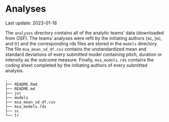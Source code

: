 Analyses
================
Last update: 2023-01-18

The `analyses` directory contains all of the analytic teams’ data
(downloaded from OSF). The teams’ analyses were refit by the initiating
authors (sc, jvc, and tr) and the corresponding rds files are stored in
the `models` directory. The file `msa_mean_sd_df.csv` contains the
unstandardized mean and standard deviations of every submitted model
containing pitch, duration or intensity as the outcome measure. Finally,
`msa_models.rds` contains the coding sheet completed by the initiating
authors of every submitted analysis.

    .
    ├── README.Rmd
    ├── README.md
    ├── jvc
    ├── models
    ├── msa_mean_sd_df.csv
    ├── msa_models.rds
    ├── sc
    └── tr
